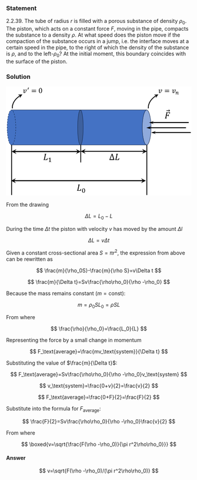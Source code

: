 ###  Statement

$2.2.39.$ The tube of radius $r$ is filled with a porous substance of density $\rho_0$. The piston, which acts on a constant force $F$, moving in the pipe, compacts the substance to a density $\rho$. At what speed does the piston move if the compaction of the substance occurs in a jump, i.e. the interface moves at a certain speed in the pipe, to the right of which the density of the substance is $\rho$, and to the left-$\rho_0$? At the initial moment, this boundary coincides with the surface of the piston.

### Solution

![ Geometry of the problem |967x568, 47%](../../img/2.2.39/draw.png)

From the drawing

$$
\Delta L=L_0-L
$$

During the time $\Delta t$ the piston with velocity $v$ has moved by the amount $\Delta l$

$$
\Delta L=v\Delta t
$$

Given a constant cross-sectional area $S=\pi r^2$, the expression from above can be rewritten as

$$
\frac{m}{\rho_0S}-\frac{m}{\rho S}=v\Delta t
$$

$$
\frac{m}{\Delta t}=Sv\frac{\rho\rho_0}{\rho -\rho_0}
$$

Because the mass remains constant ($m=\text{const}$):

$$
m=\rho_0SL_0=\rho SL
$$

From where

$$
\frac{\rho}{\rho_0}=\frac{L_0}{L}
$$

Representing the force by a small change in momentum

$$
F_\text{average}=\frac{mv_\text{system}}{\Delta t}
$$

Substituting the value of $\frac{m}{\Delta t}$:

$$
F_\text{average}=Sv\frac{\rho\rho_0}{\rho -\rho_0}v_\text{system}
$$

$$
v_\text{system}=\frac{0+v}{2}=\frac{v}{2}
$$

$$
F_\text{average}=\frac{0+F}{2}=\frac{F}{2}
$$

Substitute into the formula for $F_\text{average}$:

$$
\frac{F}{2}=Sv\frac{\rho\rho_0}{\rho -\rho_0}\frac{v}{2}
$$

From where

$$
\boxed{v=\sqrt{\frac{F(\rho -\rho_0)}{\pi r^2\rho\rho_0}}}
$$

#### Answer

$$
v=\sqrt{F(\rho -\rho_0)/(\pi r^2\rho\rho_0)}
$$